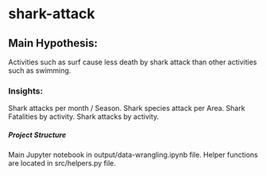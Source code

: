 # shark-attack

## Main Hypothesis:
Activities such as surf cause less death by shark attack than other activities such as swimming.


### Insights:


Shark attacks per month / Season.
Shark species attack per Area.
Shark Fatalities by activity.
Shark attacks by activity.



##### Project Structure
Main Jupyter notebook in output/data-wrangling.ipynb file.
Helper functions are located in src/helpers.py file.